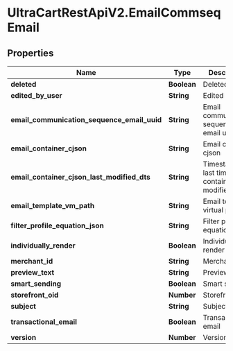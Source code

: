 # UltraCartRestApiV2.EmailCommseqEmail

## Properties
Name | Type | Description | Notes
------------ | ------------- | ------------- | -------------
**deleted** | **Boolean** | Deleted | [optional] 
**edited_by_user** | **String** | Edited by user | [optional] 
**email_communication_sequence_email_uuid** | **String** | Email communication sequence email uuid | [optional] 
**email_container_cjson** | **String** | Email container cjson | [optional] 
**email_container_cjson_last_modified_dts** | **String** | Timestamp the last time the container was modified. | [optional] 
**email_template_vm_path** | **String** | Email template virtual path | [optional] 
**filter_profile_equation_json** | **String** | Filter profile equation json | [optional] 
**individually_render** | **Boolean** | Individually render | [optional] 
**merchant_id** | **String** | Merchant ID | [optional] 
**preview_text** | **String** | Preview text | [optional] 
**smart_sending** | **Boolean** | Smart sending | [optional] 
**storefront_oid** | **Number** | Storefront oid | [optional] 
**subject** | **String** | Subject | [optional] 
**transactional_email** | **Boolean** | Transactional email | [optional] 
**version** | **Number** | Version | [optional] 


